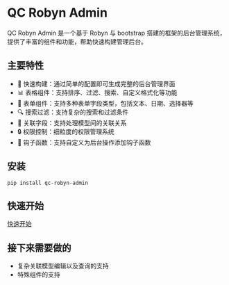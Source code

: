 # QC Robyn Admin

QC Robyn Admin 是一个基于 Robyn 与 bootstrap 搭建的框架的后台管理系统，提供了丰富的组件和功能，帮助快速构建管理后台。

## 主要特性

- 🚀 快速构建：通过简单的配置即可生成完整的后台管理界面
- 📊 表格组件：支持排序、过滤、搜索、自定义格式化等功能
- 📝 表单组件：支持多种表单字段类型，包括文本、日期、选择器等
- 🔍 搜索过滤：支持复杂的搜索和过滤条件
- 🔗 关联字段：支持处理模型间的关联关系
- 🔒 权限控制：细粒度的权限管理系统
- 📝 钩子函数：支持自定义为后台操作添加钩子函数

## 安装

```
pip install qc-robyn-admin
```

## 快速开始

[快速开始](quickstart.md)


## 接下来需要做的

- 复杂关联模型编辑以及查询的支持
- 特殊组件的支持
